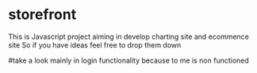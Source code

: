 # storefront
This is Javascript project aiming in develop charting site and ecommence site
So if you have ideas feel free to drop them down

#take a look mainly in login functionality because to me is non functioned 